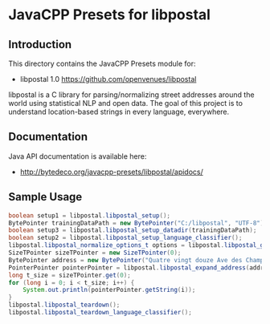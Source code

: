 JavaCPP Presets for libpostal
========================

Introduction
------------
This directory contains the JavaCPP Presets module for:

 * libpostal 1.0  https://github.com/openvenues/libpostal
 
libpostal is a C library for parsing/normalizing street addresses around the world using statistical NLP and open data.
The goal of this project is to understand location-based strings in every language, everywhere.

Documentation
-------------
Java API documentation is available here:

 * http://bytedeco.org/javacpp-presets/libpostal/apidocs/


Sample Usage
------------
```java
boolean setup1 = libpostal.libpostal_setup();
BytePointer trainingDataPath = new BytePointer("C:/libpostal", "UTF-8");
boolean setup3 = libpostal.libpostal_setup_datadir(trainingDataPath);
boolean setup2 = libpostal.libpostal_setup_language_classifier();
libpostal.libpostal_normalize_options_t options = libpostal.libpostal_get_default_options();
SizeTPointer sizeTPointer = new SizeTPointer(0);
BytePointer address = new BytePointer("Quatre vingt douze Ave des Champs-Elysees", "UTF-8");
PointerPointer pointerPointer = libpostal.libpostal_expand_address(address, options, sizeTPointer);
long t_size = sizeTPointer.get(0);
for (long i = 0; i < t_size; i++) {
    System.out.println(pointerPointer.getString(i));
}
libpostal.libpostal_teardown();
libpostal.libpostal_teardown_language_classifier();